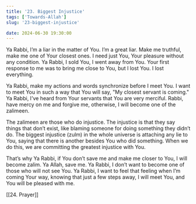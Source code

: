```yaml
---
title: '23. Biggest Injustice'
tags: ['Towards-Allah']
slug: '23-biggest-injustice'

date: 2024-06-30 19:30:00
---
```


Ya Rabbi, I’m a liar in the matter of You. I’m a great liar. Make me truthful, make me one of Your closest ones. I need just You, Your pleasure without any condition. Ya Rabbi, I sold You, I went away from You. Your first response to me was to bring me close to You, but I lost You. I lost everything.

Ya Rabbi, make my actions and words synchronize before I meet You. I want to meet You in such a way that You will say, "My closest servant is coming." Ya Rabbi, I’ve heard from Your servants that You are very merciful. Rabbi, have mercy on me and forgive me, otherwise, I will become one of the zalimeen.

The zalimeen are those who do injustice. The injustice is that they say things that don’t exist, like blaming someone for doing something they didn’t do. The biggest injustice (zulm) in the whole universe is attaching any lie to You, saying that there is another besides You who did something. When we do this, we are committing the greatest injustice with You.

That’s why Ya Rabbi, if You don’t save me and make me closer to You, I will become zalim. Ya Allah, save me. Ya Rabbi, I don’t want to become one of those who will not see You. Ya Rabbi, I want to feel that feeling when I’m coming Your way, knowing that just a few steps away, I will meet You, and You will be pleased with me.

[[24. Prayer]]
